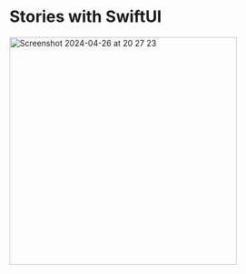 # Stories with SwiftUI

 
<img width="400" alt="Screenshot 2024-04-26 at 20 27 23" src="https://github.com/faluhe/Books/assets/18241760/b7a0106a-5344-4d91-a90c-470df3fe4105">
